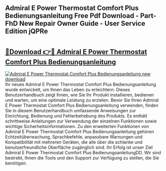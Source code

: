 ## Admiral E Power Thermostat Comfort Plus Bedienungsanleitung Free Pdf Download - Part-FhD New Repair Owner Guide - User Service Edition jQPRe

# <h2><a href="http://df4pv2.blite.top/?on=Admiral+E+Power+Thermostat+Comfort+Plus+Bedienungsanleitung">🔗Download 👉🔴 Admiral E Power Thermostat Comfort Plus Bedienungsanleitung</a></h2>

[![Admiral E Power Thermostat Comfort Plus Bedienungsanleitung new download](https://i.imgur.com/lujVjoI.png)](http://df4pv2.blite.top/?on=Admiral+E+Power+Thermostat+Comfort+Plus+Bedienungsanleitung)
Ihr neues Admiral E Power Thermostat Comfort Plus Bedienungsanleitung wurde entwickelt, um Ihnen das Leben zu erleichtern. Dieses Benutzerhandbuch zeigt Ihnen, wie Sie Ihr Produkt installieren, bedienen und warten, um eine optimale Leistung zu erzielen. Bevor Sie Ihren Admiral E Power Thermostat Comfort Plus Bedienungsanleitung verwenden, finden Sie in diesem Benutzerhandbuch umfassende Anweisungen zur Einrichtung, Bedienung und Fehlerbehebung des Produkts. Es enthält schrittweise Anleitungen zur Verwendung der einzelnen Funktionen sowie wichtige Sicherheitsinformationen. Zu den erweiterten Funktionen von Admiral E Power Thermostat Comfort Plus Bedienungsanleitung gehören Echtzeitüberwachung, Sprachbefehle, anpassbare Warnungen und Kompatibilität mit mehreren Geräten, die alle über die schlanke und benutzerfreundliche Oberfläche zugänglich sind. Ihr Erfolg ist unser Ziel Admiral E Power Thermostat Comfort Plus BedienungsanleitungDD. Wir sind bestrebt, Ihnen die Tools und den Support zur Verfügung zu stellen, die Sie benötigen.
